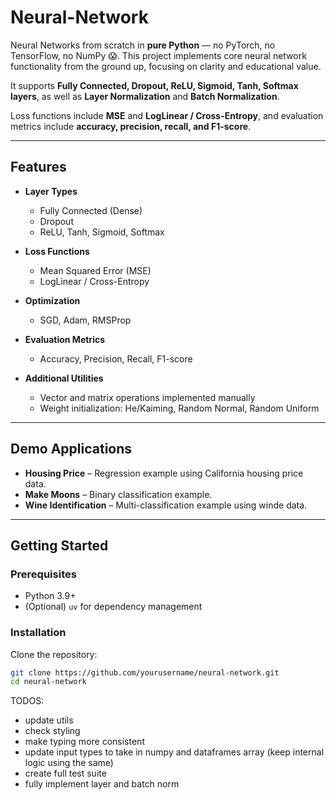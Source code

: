 # Neural-Network

Neural Networks from scratch in **pure Python** — no PyTorch, no TensorFlow, no NumPy 😱. This project implements core neural network functionality from the ground up, focusing on clarity and educational value.  

It supports **Fully Connected, Dropout, ReLU, Sigmoid, Tanh, Softmax layers**, as well as **Layer Normalization** and **Batch Normalization**.  

Loss functions include **MSE** and **LogLinear / Cross-Entropy**, and evaluation metrics include **accuracy, precision, recall, and F1-score**.

---

## Features

- **Layer Types**
  - Fully Connected (Dense)  
  - Dropout  
  - ReLU, Tanh, Sigmoid, Softmax   

- **Loss Functions**
  - Mean Squared Error (MSE)  
  - LogLinear / Cross-Entropy  

- **Optimization**
  - SGD, Adam, RMSProp  

- **Evaluation Metrics**
  - Accuracy, Precision, Recall, F1-score  

- **Additional Utilities**
  - Vector and matrix operations implemented manually  
  - Weight initialization: He/Kaiming, Random Normal, Random Uniform  

---

## Demo Applications

- **Housing Price** – Regression example using California housing price data.  
- **Make Moons** – Binary classification example.
- **Wine Identification** – Multi-classification example using winde data.  

---

## Getting Started

### Prerequisites

- Python 3.9+  
- (Optional) `uv` for dependency management  

### Installation

Clone the repository:

```bash
git clone https://github.com/yourusername/neural-network.git
cd neural-network
```

TODOS:
* update utils
* check styling
* make typing more consistent
* update input types to take in numpy and dataframes array (keep internal logic using the same)
* create full test suite
* fully implement layer and batch norm
